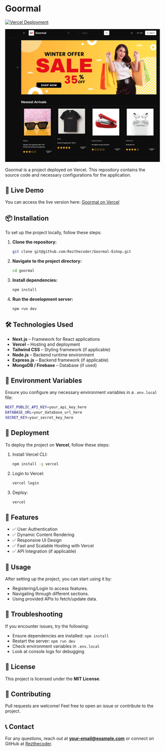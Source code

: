 # Goormal

[![Vercel Deployment](https://vercel.com/button)](https://vercel.com/rezthecoders-projects/goormal)

![Goormal Preview](public/images/goormal.png)  

Goormal is a project deployed on Vercel. This repository contains the source code and necessary configurations for the application.

## 🚀 Live Demo
You can access the live version here:
[Goormal on Vercel](https://vercel.com/rezthecoders-projects/goormal)

## 📦 Installation
To set up the project locally, follow these steps:

1. **Clone the repository:**
   ```sh
   git clone git@github.com:Rezthecoder/Goormal-Eshop.git
   ```
2. **Navigate to the project directory:**
   ```sh
   cd goormal
   ```
3. **Install dependencies:**
   ```sh
   npm install
   ```
4. **Run the development server:**
   ```sh
   npm run dev
   ```

## 🛠️ Technologies Used
- **Next.js** – Framework for React applications
- **Vercel** – Hosting and deployment
- **Tailwind CSS** – Styling framework (if applicable)
- **Node.js** – Backend runtime environment
- **Express.js** – Backend framework (if applicable)
- **MongoDB / Firebase** – Database (if used)

## 📄 Environment Variables
Ensure you configure any necessary environment variables in a `.env.local` file:
```sh
NEXT_PUBLIC_API_KEY=your_api_key_here
DATABASE_URL=your_database_url_here
SECRET_KEY=your_secret_key_here
```

## 🚀 Deployment
To deploy the project on **Vercel**, follow these steps:
1. Install Vercel CLI:
   ```sh
   npm install -g vercel
   ```
2. Login to Vercel:
   ```sh
   vercel login
   ```
3. Deploy:
   ```sh
   vercel
   ```

## 🧩 Features
- ✅ User Authentication
- ✅ Dynamic Content Rendering
- ✅ Responsive UI Design
- ✅ Fast and Scalable Hosting with Vercel
- ✅ API Integration (if applicable)

## 📝 Usage
After setting up the project, you can start using it by:
- Registering/Login to access features.
- Navigating through different sections.
- Using provided APIs to fetch/update data.

## 🐞 Troubleshooting
If you encounter issues, try the following:
- Ensure dependencies are installed: `npm install`
- Restart the server: `npm run dev`
- Check environment variables in `.env.local`
- Look at console logs for debugging

## 📜 License
This project is licensed under the **MIT License**.

## 🤝 Contributing
Pull requests are welcome! Feel free to open an issue or contribute to the project.

## 📞 Contact
For any questions, reach out at **your-email@example.com** or connect on GitHub at [Rezthecoder](https://github.com/Rezthecoder).

